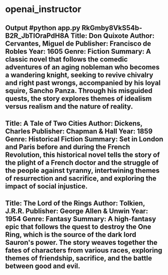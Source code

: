 # openai_instructor

Output
#python app.py 
RkGmby8VkS54b-B2R_JbTIOraPdH8A
Title: Don Quixote
Author: Cervantes, Miguel de
Publisher: Francisco de Robles
Year: 1605
Genre: Fiction
Summary: A classic novel that follows the comedic adventures of an aging nobleman who becomes a wandering knight, seeking to revive chivalry and right past wrongs, accompanied by his loyal squire, Sancho Panza. Through his misguided quests, the story explores themes of idealism versus realism and the nature of reality.
----------------------------------------
Title: A Tale of Two Cities
Author: Dickens, Charles
Publisher: Chapman & Hall
Year: 1859
Genre: Historical Fiction
Summary: Set in London and Paris before and during the French Revolution, this historical novel tells the story of the plight of a French doctor and the struggle of the people against tyranny, intertwining themes of resurrection and sacrifice, and exploring the impact of social injustice.
----------------------------------------
Title: The Lord of the Rings
Author: Tolkien, J.R.R.
Publisher: George Allen & Unwin
Year: 1954
Genre: Fantasy
Summary: A high-fantasy epic that follows the quest to destroy the One Ring, which is the source of the dark lord Sauron's power. The story weaves together the fates of characters from various races, exploring themes of friendship, sacrifice, and the battle between good and evil.
----------------------------------------

